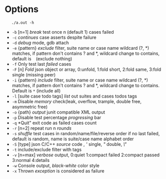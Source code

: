 # Options

```Shell
   ./a.out -h
```

*    `-b` [n=1] *break* test once n (default 1) cases failed
*    `-c` *continues* case asserts despite failure
*    `-d` *debug* mode, gdb attach
*    `-e` {pattern} *exclude* filter, suite name or case name wildcard (?, *) matches, if pattern don't contains ? and *, wildcard change to contains, default is ` ` (exclude nothing)
*    `-f` Only test last *failed* cases
*    `-F` [n] *Fold* json object or array, 0:unfold, 1:fold short, 2:fold same, 3:fold single (missing peer)
*    `-i` {pattern} *include* filter, suite name or case name wildcard (?, *) matches, if pattern don't contains ? and *, wildcard change to contains. Default is `*` (include all)
*    `-l` [suite case todo tags] *list* out suites and cases todos tags
*    `-m` Disable *memory* check(leak, overflow, trample, double free, asymmetric free)
*    `-o` {path} *output* junit compatible XML output
*    `-p` Disable test percentage *progressing* bar
*    `-q` *Quit" exit code as failed cases count
*    `-r` [n=2] repeat run n *rounds*
*    `-s` *shuffle* test cases in random/name/file/reverse order if no last failed, default is random, name is suite/case name alphabet order
*    `-S` [type] json C/C++ *source* code , *'* single, *"* double, *\\"*
*    `-t` include/exclude filter with tags
*    `-v` [n=max] *verbose* output, 0:quiet 1:compact failed 2:compact passed 3:normal 4:details
*    `-w` Console output, *black-white* color style
*    `-x` Thrown *exception* is considered as failure
